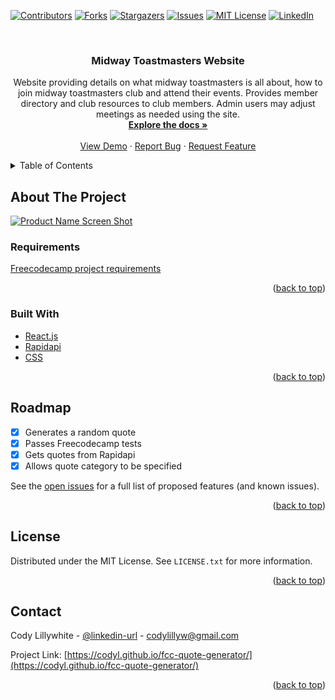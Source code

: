 <div id="top"></div>

[![Contributors][contributors-shield]][contributors-url]
[![Forks][forks-shield]][forks-url]
[![Stargazers][stars-shield]][stars-url]
[![Issues][issues-shield]][issues-url]
[![MIT License][license-shield]][license-url]
[![LinkedIn][linkedin-shield]][linkedin-url]



<!-- PROJECT LOGO -->
<br />
<div align="center">
<!--   <a href="https://github.com/Codyl/react-toastmasters">
    <img src="images/logo.png" alt="Logo" width="80" height="80">
  </a> -->

<h3 align="center">Midway Toastmasters Website</h3>

  <p align="center">
    Website providing details on what midway toastmasters is all about, how to join midway toastmasters club and attend their events. Provides member directory and club resources to club members. Admin users may adjust meetings as needed using the site.
    <br />
    <a href="https://github.com/Codyl/fcc-quote-generator"><strong>Explore the docs »</strong></a>
    <br />
    <br />
    <a href="https://codyl.github.io/fcc-quote-generator/">View Demo</a>
    ·
    <a href="https://github.com/Codyl/react-toastmasters/issues">Report Bug</a>
    ·
    <a href="https://github.com/Codyl/react-toastmasters/issues">Request Feature</a>
  </p>
</div>



<!-- TABLE OF CONTENTS -->
<details>
  <summary>Table of Contents</summary>
  <ol>
    <li>
      <a href="#about-the-project">About The Project</a>
      <ul>
        <li><a href="#built-with">Built With</a></li>
      </ul>
    </li>
    <li><a href="#roadmap">Roadmap</a></li>
    <li><a href="#contributing">Contributing</a></li>
    <li><a href="#license">License</a></li>
    <li><a href="#contact">Contact</a></li>
  </ol>
</details>



<!-- ABOUT THE PROJECT -->
## About The Project

[![Product Name Screen Shot][product-screenshot]](https://example.com)


### Requirements
[Freecodecamp project requirements](https://www.freecodecamp.org/learn/front-end-development-libraries/front-end-development-libraries-projects/build-a-random-quote-machine)

<p align="right">(<a href="#top">back to top</a>)</p>



### Built With


* [React.js](https://reactjs.org/)
* [Rapidapi](https://rapidapi.com/hub)
* [CSS](https://www.w3schools.com/css/)

<!-- USAGE EXAMPLES -->
<!-- ## Usage

Use this space to show useful examples of how a project can be used. Additional screenshots, code examples and demos work well in this space. You may also link to more resources.

_For more examples, please refer to the [Documentation](https://example.com)_ -->

<p align="right">(<a href="#top">back to top</a>)</p>



<!-- ROADMAP -->
## Roadmap

- [x] Generates a random quote
- [x] Passes Freecodecamp tests
- [x] Gets quotes from Rapidapi
- [x] Allows quote category to be specified

See the [open issues](https://github.com/Codyl/fcc-quote-generator/issues) for a full list of proposed features (and known issues).

<p align="right">(<a href="#top">back to top</a>)</p>



<!-- CONTRIBUTING -->
<!-- ## Contributing

Contributions are what make the open source community such an amazing place to learn, inspire, and create. Any contributions you make are **greatly appreciated**.

If you have a suggestion that would make this better, please fork the repo and create a pull request. You can also simply open an issue with the tag "enhancement".
Don't forget to give the project a star! Thanks again!

1. Fork the Project
2. Create your Feature Branch (`git checkout -b feature/AmazingFeature`)
3. Commit your Changes (`git commit -m 'Add some AmazingFeature'`)
4. Push to the Branch (`git push origin feature/AmazingFeature`)
5. Open a Pull Request

<p align="right">(<a href="#top">back to top</a>)</p>



<!-- LICENSE -->
## License

Distributed under the MIT License. See `LICENSE.txt` for more information.

<p align="right">(<a href="#top">back to top</a>)</p>



<!-- CONTACT -->
## Contact

Cody Lillywhite - [@linkedin-url](https://www.linkedin.com/in/cody-lillywhite/) - codylillyw@gmail.com

Project Link: [https://codyl.github.io/fcc-quote-generator/](https://codyl.github.io/fcc-quote-generator/)

<p align="right">(<a href="#top">back to top</a>)</p>



<!-- MARKDOWN LINKS & IMAGES -->
<!-- https://www.markdownguide.org/basic-syntax/#reference-style-links -->
[contributors-shield]: https://img.shields.io/github/contributors/Codyl/fcc-quote-generator.svg?style=for-the-badge
[contributors-url]: https://github.com/Codyl/fcc-quote-generator/graphs/contributors
[forks-shield]: https://img.shields.io/github/forks/Codyl/fcc-quote-generator.svg?style=for-the-badge
[forks-url]: https://github.com/Codyl/fcc-quote-generator/network/members
[stars-shield]: https://img.shields.io/github/stars/Codyl/fcc-quote-generator.svg?style=for-the-badge
[stars-url]: https://github.com/Codyl/fcc-quote-generator/stargazers
[issues-shield]: https://img.shields.io/github/issues/Codyl/fcc-quote-generator.svg?style=for-the-badge
[issues-url]: https://github.com/Codyl/fcc-quote-generator/issues
[license-shield]: https://img.shields.io/github/license/Codyl/fcc-quote-generator.svg?style=for-the-badge
[license-url]: https://github.com/Codyl/fcc-quote-generator/blob/master/LICENSE.txt
[linkedin-shield]: https://img.shields.io/badge/-LinkedIn-black.svg?style=for-the-badge&logo=linkedin&colorB=555
[linkedin-url]: https://www.linkedin.com/in/cody-lillywhite/
[product-screenshot]: images/screenshot.png
